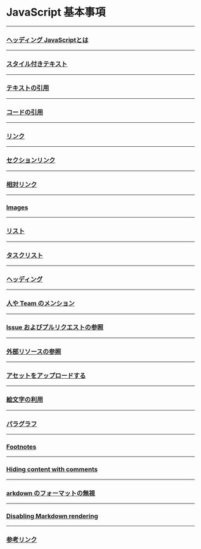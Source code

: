 <div class="hx">

# JavaScript 基本事項

</div><div class="sect"><hr>

### [ヘッディング JavaScriptとは](#01)

</div><div class="sect"><hr>

### [スタイル付きテキスト](#02)

</div><div class="sect"><hr>

### [テキストの引用](#03)

</div><div class="sect"><hr>

### [コードの引用](#04)

</div><div class="sect"><hr>

### [リンク](#05)

</div><div class="sect"><hr>

### [セクションリンク](#06)

</div><div class="sect"><hr>

### [相対リンク](#07)

</div><div class="sect"><hr>

### [Images](#08)

</div><div class="sect"><hr>

### [リスト](#09)

</div><div class="sect"><hr>

### [タスクリスト](#10)

</div><div class="sect"><hr>

### [ヘッディング](#11)

</div><div class="sect"><hr>

### [人や Team のメンション](#12)

</div><div class="sect"><hr>

### [Issue およびプルリクエストの参照](#13)

</div><div class="sect"><hr>

### [外部リソースの参照](#14)

</div><div class="sect"><hr>

### [アセットをアップロードする](#15)

</div><div class="sect"><hr>

### [絵文字の利用](#16)

</div><div class="sect"><hr>

### [パラグラフ](#17)

</div><div class="sect"><hr>

### [Footnotes](#18)

</div><div class="sect"><hr>

### [Hiding content with comments](#19)

</div><div class="sect"><hr>

### [arkdown のフォーマットの無視](#20)

</div><div class="sect"><hr>

### [Disabling Markdown rendering](#21)

</div><div class="sect"><hr>

### [参考リンク](#22)

</div>


